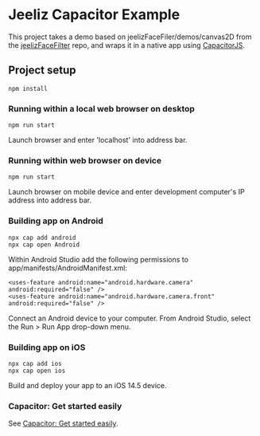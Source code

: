 # Jeeliz Capacitor Example

This project takes a demo based on jeelizFaceFiler/demos/canvas2D from the [jeelizFaceFilter](https://github.com/jeeliz/jeelizFaceFilter) repo, and wraps it in a native app using [CapacitorJS](https://capacitorjs.com/).

## Project setup
```
npm install
```

### Running within a local web browser on desktop
```
npm run start
```

Launch browser and enter 'localhost' into address bar.

### Running within web browser on device
```
npm run start
```

Launch browser on mobile device and enter development computer's IP address into address bar.

### Building app on Android
```
npx cap add android
npx cap open Android
```

Within Android Studio add the following permissions to app/manifests/AndroidManifest.xml:

```
<uses-feature android:name="android.hardware.camera" android:required="false" />
<uses-feature android:name="android.hardware.camera.front" android:required="false" />
```

Connect an Android device to your computer.
From Android Studio, select the Run > Run App drop-down menu.

### Building app on iOS
```
npx cap add ios
npx cap open ios
```

Build and deploy your app to an iOS 14.5 device.


### Capacitor: Get started easily
See [Capacitor: Get started easily](https://capacitorjs.com/).
